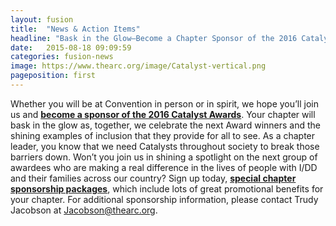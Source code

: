 ```yaml
---
layout: fusion
title:  "News & Action Items"
headline: "Bask in the Glow–Become a Chapter Sponsor of the 2016 Catalyst Awards!"
date:   2015-08-18 09:09:59
categories: fusion-news
image: https://www.thearc.org/image/Catalyst-vertical.png
pageposition: first
---
```

Whether you will be at Convention in person or in spirit, we hope you’ll join us and <strong><a href="http://www.thearc.org/donatecatalystawards">become a sponsor of the 2016 Catalyst Awards</a></strong>. Your chapter will bask in the glow as, together, we celebrate the next Award winners and the shining examples of inclusion that they provide for all to see. As a chapter leader, you know that we need Catalysts throughout society to break those barriers down. Won’t you join us in shining a spotlight on the next group of awardees who are making a real difference in the lives of people with I/DD and their families across our country? Sign up today, <strong><a href="https://www.thearc.org/target=&pid=0&did=5482&tab=0">special chapter sponsorship packages</a></strong>, which include lots of great promotional benefits for your chapter. For additional sponsorship information, please contact Trudy Jacobson at <a href="mailto:Jacobson@thearc.org">Jacobson@thearc.org</a>.